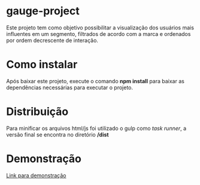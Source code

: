 # gauge-project

Este projeto tem como objetivo possibilitar a visualização dos usuários mais influentes em um segmento, filtrados de acordo com a marca e ordenados por ordem decrescente de interação.

# Como instalar

Após baixar este projeto, execute o comando **npm install** para baixar as dependências necessárias para executar o projeto.

# Distribuição

Para minificar os arquivos html/js foi utilizado o gulp como _task runner_, a versão final se encontra no diretório **/dist**

# Demonstração

 [Link para demonstração](http://unarmed-dock.surge.sh/)